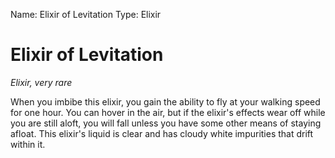 Name: Elixir of Levitation
Type: Elixir

# Elixir of Levitation
_Elixir, very rare_

When you imbibe this elixir, you gain the ability to fly at your walking speed for one hour. You can hover in the air, but if the elixir's effects wear off while you are still aloft, you will fall unless you have some other means of staying afloat. This elixir's liquid is clear and has cloudy white impurities that drift within it.